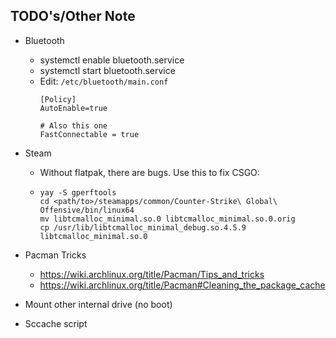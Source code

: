 ## TODO's/Other Note
- Bluetooth 
    - systemctl enable bluetooth.service
    - systemctl start bluetooth.service
    - Edit: `/etc/bluetooth/main.conf`
        ```
        [Policy]
        AutoEnable=true

        # Also this one
        FastConnectable = true
        ```
- Steam
    - Without flatpak, there are bugs. Use this to fix CSGO:
    - ```
      yay -S gperftools
      cd <path/to>/steamapps/common/Counter-Strike\ Global\ Offensive/bin/linux64
      mv libtcmalloc_minimal.so.0 libtcmalloc_minimal.so.0.orig
      cp /usr/lib/libtcmalloc_minimal_debug.so.4.5.9 libtcmalloc_minimal.so.0
      ```
- Pacman Tricks
    - https://wiki.archlinux.org/title/Pacman/Tips_and_tricks
    - https://wiki.archlinux.org/title/Pacman#Cleaning_the_package_cache

- Mount other internal drive (no boot)
- Sccache script
